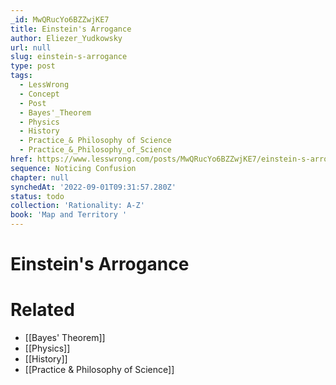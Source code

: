 ```yaml
---
_id: MwQRucYo6BZZwjKE7
title: Einstein's Arrogance
author: Eliezer_Yudkowsky
url: null
slug: einstein-s-arrogance
type: post
tags:
  - LessWrong
  - Concept
  - Post
  - Bayes'_Theorem
  - Physics
  - History
  - Practice_& Philosophy of Science
  - Practice_&_Philosophy_of_Science
href: https://www.lesswrong.com/posts/MwQRucYo6BZZwjKE7/einstein-s-arrogance
sequence: Noticing Confusion
chapter: null
synchedAt: '2022-09-01T09:31:57.280Z'
status: todo
collection: 'Rationality: A-Z'
book: 'Map and Territory '
---
```


# Einstein's Arrogance


# Related

- [[Bayes' Theorem]]
- [[Physics]]
- [[History]]
- [[Practice & Philosophy of Science]]
